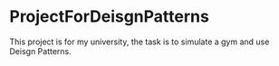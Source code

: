 # ProjectForDeisgnPatterns
This project is for my university, the task is to simulate a gym and use Deisgn Patterns.
